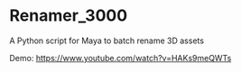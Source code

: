 # Renamer_3000
A Python script for Maya to batch rename 3D assets


Demo: 
https://www.youtube.com/watch?v=HAKs9meQWTs
